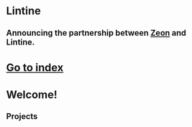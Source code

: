 # Lintine
## Announcing the partnership between [Zeon](https://zeon.dev/) and Lintine.
# [Go to index](https://lintine.github.io/INDEXPAGE)
# Welcome!
## Projects
